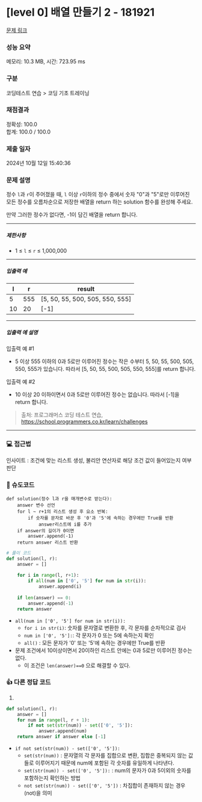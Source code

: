 # [level 0] 배열 만들기 2 - 181921 

[문제 링크](https://school.programmers.co.kr/learn/courses/30/lessons/181921?language=python3) 

### 성능 요약

메모리: 10.3 MB, 시간: 723.95 ms

### 구분

코딩테스트 연습 > 코딩 기초 트레이닝

### 채점결과

정확성: 100.0<br/>합계: 100.0 / 100.0

### 제출 일자

2024년 10월 12일 15:40:36

### 문제 설명

<p>정수 <code>l</code>과 <code>r</code>이 주어졌을 때, <code>l</code> 이상 <code>r</code>이하의 정수 중에서 숫자 "0"과 "5"로만 이루어진 모든 정수를 오름차순으로 저장한 배열을 return 하는 solution 함수를 완성해 주세요.</p>

<p>만약 그러한 정수가 없다면, -1이 담긴 배열을 return 합니다.</p>

<hr>

<h5>제한사항</h5>

<ul>
<li>1 ≤ <code>l</code> ≤ <code>r</code> ≤ 1,000,000</li>
</ul>

<hr>

<h5>입출력 예</h5>
<table class="table">
        <thead><tr>
<th>l</th>
<th>r</th>
<th>result</th>
</tr>
</thead>
        <tbody><tr>
<td>5</td>
<td>555</td>
<td>[5, 50, 55, 500, 505, 550, 555]</td>
</tr>
<tr>
<td>10</td>
<td>20</td>
<td>[-1]</td>
</tr>
</tbody>
      </table>
<hr>

<h5>입출력 예 설명</h5>

<p>입출력 예 #1</p>

<ul>
<li>5 이상 555 이하의 0과 5로만 이루어진 정수는 작은 수부터 5, 50, 55, 500, 505, 550, 555가 있습니다. 따라서 [5, 50, 55, 500, 505, 550, 555]를 return 합니다.</li>
</ul>

<p>입출력 예 #2</p>

<ul>
<li>10 이상 20 이하이면서 0과 5로만 이루어진 정수는 없습니다. 따라서 [-1]을 return 합니다.</li>
</ul>


> 출처: 프로그래머스 코딩 테스트 연습, https://school.programmers.co.kr/learn/challenges
---
### 💻 접근법
인사이트 : 조건에 맞는 리스트 생성, 불리안 연산자로 해당 조건 값이 들어있는지 여부 판단

### 📝 슈도코드
```
def solution(정수 l과 r을 매개변수로 받는다):
    answer 변수 선언
    for l ~ r+1의 리스트 생성 후 요소 반복:
        if 숫자를 문자로 바꾼 후 '0'과 '5'에 속하는 경우에만 True를 반환
            answer리스트에 i를 추가
    if answer의 길이가 0이면
        answer.append(-1)
    return answer 리스트 반환
```
```python
# 풀이 코드
def solution(l, r):
    answer = []
    
    for i in range(l, r+1):
        if all(num in ['0', '5'] for num in str(i)):
            answer.append(i)
    
    if len(answer) == 0:
        answer.append(-1)
    return answer
```
- `all(num in ['0', '5'] for num in str(i)):`
    - `for i in str(i)`: 숫자를 문자열로 변환한 후, 각 문자를 순차적으로 검사
    - `num in ['0', '5']:`: 각 문자가 0 또는 5에 속하는지 확인
    - `all()` : 모든 문자가 '0' 또는 '5'에 속하는 경우에만 True를 반환
- 문제 조건에서 10이상이면서 20이하인 리스트 안에는 0과 5로만 이루어진 정수는 없다.
    - 이 조건은 `len(answer)==0` 으로 해결할 수 있다.

### 👍 다른 정답 코드
1.
```python
def solution(l, r):
    answer = []
    for num in range(l, r + 1):
        if not set(str(num)) - set(['0', '5']):
            answer.append(num)
    return answer if answer else [-1]
```
- `if not set(str(num)) - set(['0', '5']):`
    - `set(str(num))` : 문자열의 각 문자를 집합으로 변환, 집합은 중복되지 않는 값들로 이루어지기 때문에 num에 포함된 각 숫자를 유일하게 나타낸다.
    - `set(str(num)) - set(['0', '5']):` : num의 문자가 0과  5이외의 숫자를 포함하는지 확인하는 방법
    - `not set(str(num)) - set(['0', '5'])` : 차집합이 존재하지 않는 경우 (not)을 의미
